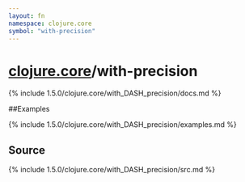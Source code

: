 ```yaml
---
layout: fn
namespace: clojure.core
symbol: "with-precision"
---
```


# [clojure.core](../)/with-precision

{% include 1.5.0/clojure.core/with_DASH_precision/docs.md %}

##Examples

{% include 1.5.0/clojure.core/with_DASH_precision/examples.md %}
## Source
{% include 1.5.0/clojure.core/with_DASH_precision/src.md %}

